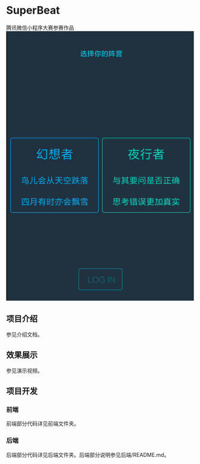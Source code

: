 # SuperBeat
腾讯微信小程序大赛参赛作品<br>
![](./images/choose.png "选择阵营界面")
## 项目介绍
参见介绍文档。
## 效果展示
参见演示视频。
## 项目开发
### 前端
前端部分代码详见前端文件夹。
### 后端
后端部分代码详见后端文件夹。后端部分说明参见后端/README.md。
